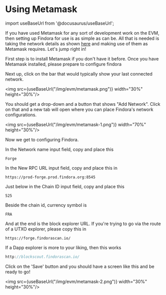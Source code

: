 # Using Metamask

import useBaseUrl from '@docusaurus/useBaseUrl';

If you have used Metamask for any sort of development work on the EVM, then setting up Findora for use is as simple as can be. All that is needed is taking the network details as shown [here](https://wiki.findora.org/docs/dapp/network/) and making use of them as Metamask requires. Let's jump right in!

First step is to install Metamask if you don't have it before. Once you have Metamask installed, please prepare to configure findora

Next up, click on the bar that would typically show your last connected network. 

<img src={useBaseUrl("/img/evm/metamask.png")} width="30%" height="30%"/>


You should get a drop-down and a button that shows "Add Network". Click on that and a new tab will open where you can place Findora's network configurations.

<img src={useBaseUrl("/img/evm/metamask-1.png")} width="70%" height="30%"/>

Now we get to configuring Findora. 

In the Network name input field, copy and place this

```
Forge
```

In the New RPC URL input field, copy and place this in 

```
https://prod-forge.prod.findora.org:8545
```

Just below in the Chain ID input field, copy and place this

```
525
```

Beside the chain id, currency symbol is 

```
FRA
```

And at the end is the block explorer URL. If you're trying to go via the route of a UTXO explorer, please copy this in

```
https://forge.findorascan.io/
```

If a Dapp explorer is more to your liking, then this works

```jsx
http://blockscout.findorascan.io/
```

Click on the 'Save' button and you should have a screen like this and be ready to go!

<img src={useBaseUrl("/img/evm/metamask-2.png")} width="30%" height="30%"/>
